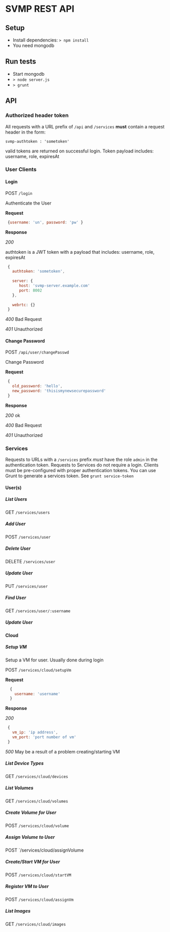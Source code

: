 
# SVMP REST API

## Setup

* Install dependencies: `> npm install` 
* You need mongodb

## Run tests

* Start mongodb
* `> node server.js`
* `> grunt`


## API

### Authorized header token

All requests with a URL prefix of `/api` and `/services` **must** contain a request header in the form:

`svmp-authtoken : 'sometoken'`

valid tokens are returned on successful login. Token payload includes: username, role, expiresAt

### User Clients
#### Login

POST `/login`

Authenticate the User

**Request**

```javascript
 {username: 'un', password: 'pw' }
```

**Response**


*200*

authtoken is a JWT token with a payload that includes: username, role, expiresAt

```javascript
 {
   authtoken: 'sometoken',
   
   server: {
      host: 'svmp-server.example.com'
      port: 8002
   },
   
   webrtc: {}
 }
```

*400* Bad Request

*401* Unauthorized

#### Change Password

POST `/api/user/changePasswd`

Change Password

**Request**

```javascript
 {
   old_password: 'hello',
   new_password: 'thisismynewsecurepassword'
 }
```

**Response**

*200*  ok

*400*  Bad Request

*401* Unauthorized


### Services

Requests to URLs with a `/services` prefix *must* have the role `admin` in the authentication token.  Requests to 
Services do not require a login.  Clients must be pre-configured with proper authentication tokens.
You can use Grunt to generate a services token. See `grunt service-token`

#### User(s)
##### List Users

GET `/services/users`

##### Add User

POST `/services/user`

##### Delete User

DELETE `/services/user`

##### Update User

PUT `/services/user`

##### Find User

GET `/services/user/:username`

##### Update User

#### Cloud
##### Setup VM

Setup a VM for user. Usually done during login

POST `/services/cloud/setupVm`

**Request**

```javascript
  {
    username: 'username'
  }
```

**Response**

*200*

```javascript
 {
   vm_ip: 'ip address',
   vm_port: 'port number of vm'
 }
```

*500*
  May be a result of a problem creating/starting VM
  
##### List Device Types

GET `/services/cloud/devices`

##### List Volumes

GET `/services/cloud/volumes`

##### Create Volume for User

POST `/services/cloud/volume`

##### Assign Volume to User

POST `/services/cloud/assignVolume

##### Create/Start VM for User

POST `/services/cloud/startVM`

##### Register VM to User

POST `/services/cloud/assignVm`

##### List Images

GET `/services/cloud/images`






